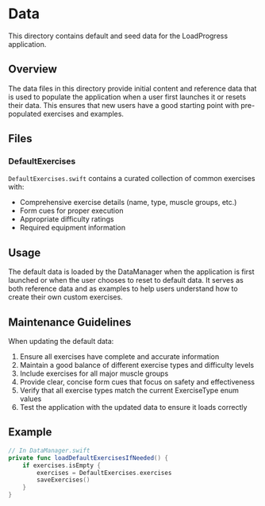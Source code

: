 # Data

This directory contains default and seed data for the LoadProgress application.

## Overview

The data files in this directory provide initial content and reference data that is used to populate the application when a user first launches it or resets their data. This ensures that new users have a good starting point with pre-populated exercises and examples.

## Files

### DefaultExercises

`DefaultExercises.swift` contains a curated collection of common exercises with:
- Comprehensive exercise details (name, type, muscle groups, etc.)
- Form cues for proper execution
- Appropriate difficulty ratings
- Required equipment information

## Usage

The default data is loaded by the DataManager when the application is first launched or when the user chooses to reset to default data. It serves as both reference data and as examples to help users understand how to create their own custom exercises.

## Maintenance Guidelines

When updating the default data:

1. Ensure all exercises have complete and accurate information
2. Maintain a good balance of different exercise types and difficulty levels
3. Include exercises for all major muscle groups
4. Provide clear, concise form cues that focus on safety and effectiveness
5. Verify that all exercise types match the current ExerciseType enum values
6. Test the application with the updated data to ensure it loads correctly

## Example

```swift
// In DataManager.swift
private func loadDefaultExercisesIfNeeded() {
    if exercises.isEmpty {
        exercises = DefaultExercises.exercises
        saveExercises()
    }
}
```
